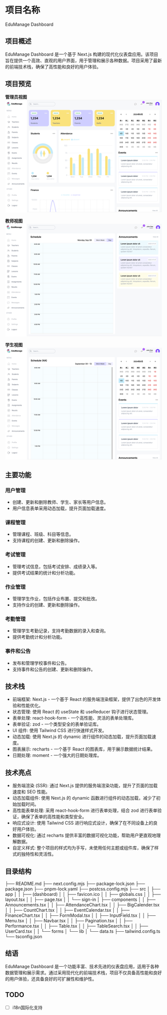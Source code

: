 # 项目名称

EduManage Dashboard

## 项目概述
EduManage Dashboard 是一个基于 Next.js 构建的现代化仪表盘应用。该项目旨在提供一个高效、直观的用户界面，用于管理和展示各种数据。项目采用了最新的前端技术栈，确保了高性能和良好的用户体验。

## 项目预览
**管理员视图**
![管理员视图](./assets/admin-index.png)

**教师视图**
![教师视图](./assets/teacher-view.png) 

**学生视图**
![学生视图](./assets/student-view.png)

## 主要功能
### 用户管理
- 创建、更新和删除教师、学生、家长等用户信息。
- 用户信息表单采用动态加载，提升页面加载速度。

### 课程管理
- 管理课程、班级、科目等信息。
- 支持课程的创建、更新和删除操作。

### 考试管理
- 管理考试信息，包括考试安排、成绩录入等。
- 提供考试结果的统计和分析功能。

### 作业管理
- 管理学生作业，包括作业布置、提交和批改。
- 支持作业的创建、更新和删除操作。

### 考勤管理
- 管理学生考勤记录，支持考勤数据的录入和查询。
- 提供考勤统计和分析功能。

### 事件和公告
- 发布和管理学校事件和公告。
- 支持事件和公告的创建、更新和删除操作。

## 技术栈
- 前端框架: Next.js - 一个基于 React 的服务端渲染框架，提供了出色的开发体验和性能优化。
- 状态管理: 使用 React 的 useState 和 useReducer 钩子进行状态管理。
- 表单处理: react-hook-form - 一个高性能、灵活的表单处理库。
- 表单验证: zod - 一个类型安全的表单验证库。
- UI 组件: 使用 Tailwind CSS 进行快速样式开发。
- 动态加载: 使用 Next.js 的 dynamic 进行组件的动态加载，提升页面加载速度。
- 图表展示: recharts - 一个基于 React 的图表库，用于展示数据统计结果。
- 日期处理: moment - 一个强大的日期处理库。

## 技术亮点
- 服务端渲染 (SSR): 通过 Next.js 提供的服务端渲染功能，提升了页面的加载速度和 SEO 性能。
- 动态加载组件: 使用 Next.js 的 dynamic 函数进行组件的动态加载，减少了初始加载时间。
- 高性能表单处理: 采用 react-hook-form 进行表单处理，结合 zod 进行表单验证，确保了表单的高性能和类型安全。
- 响应式设计: 使用 Tailwind CSS 进行响应式设计，确保了在不同设备上的良好用户体验。
- 数据可视化: 通过 recharts 提供丰富的数据可视化功能，帮助用户更直观地理解数据。
- 自定义样式: 整个项目的样式均为手写，未使用任何主题或组件库，确保了样式的独特性和灵活性。


## 目录结构

├── README.md
├── next.config.mjs
├── package-lock.json
├── package.json
├── pnpm-lock.yaml
├── postcss.config.mjs
├── src
│   ├── app
│   │   ├── (dashboard)
│   │   ├── favicon.ico
│   │   ├── globals.css
│   │   ├── layout.tsx
│   │   ├── page.tsx
│   │   └── sign-in
│   ├── components
│   │   ├── Announcements.tsx
│   │   ├── AttendanceChart.tsx
│   │   ├── BigCalender.tsx
│   │   ├── CountChart.tsx
│   │   ├── EventCalendar.tsx
│   │   ├── FinanceChart.tsx
│   │   ├── FormModal.tsx
│   │   ├── InputField.tsx
│   │   ├── Menu.tsx
│   │   ├── Navbar.tsx
│   │   ├── Pagination.tsx
│   │   ├── Performance.tsx
│   │   ├── Table.tsx
│   │   ├── TableSearch.tsx
│   │   ├── UserCard.tsx
│   │   └── forms
│   └── lib
│       └── data.ts
├── tailwind.config.ts
└── tsconfig.json

## 结语
EduManage Dashboard 是一个功能丰富、技术先进的仪表盘应用，适用于各种数据管理和展示需求。通过采用现代化的前端技术栈，项目不仅具备高性能和良好的用户体验，还具备良好的可扩展性和维护性。



## TODO
- [ ] i18n国际化支持